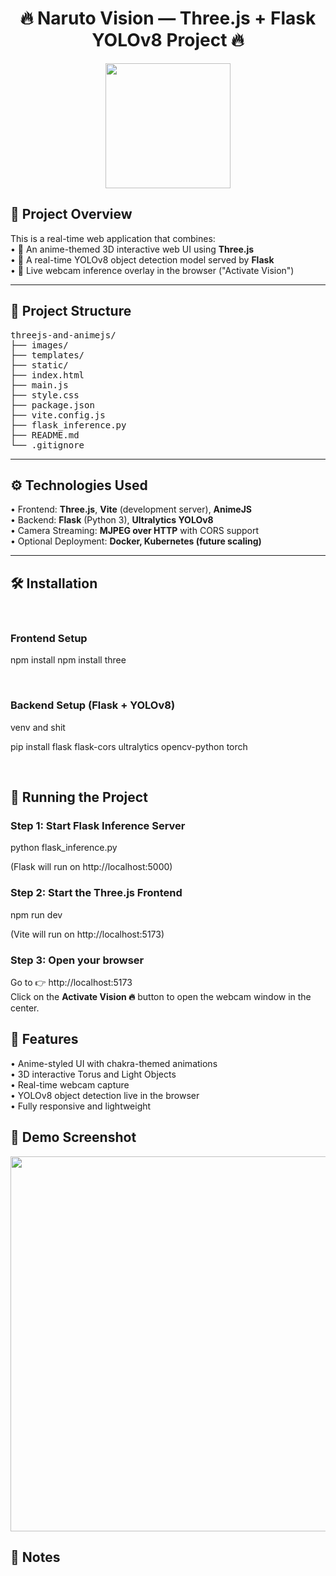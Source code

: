 <h1 align="center">🔥 Naruto Vision — Three.js + Flask YOLOv8 Project 🔥</h1>

<p align="center">
  <img src="https://upload.wikimedia.org/wikipedia/en/9/94/Naruto_cover.jpg" width="200" />
</p>

<h2>🚀 Project Overview</h2>

This is a real-time web application that combines:<br>
• 🎨 An anime-themed 3D interactive web UI using <b>Three.js</b><br>
• 🧠 A real-time YOLOv8 object detection model served by <b>Flask</b><br>
• 🎥 Live webcam inference overlay in the browser ("Activate Vision")<br>

---

<h2>📂 Project Structure</h2>

<pre>
threejs-and-animejs/
├── images/
├── templates/
├── static/
├── index.html
├── main.js
├── style.css
├── package.json
├── vite.config.js
├── flask_inference.py
├── README.md
└── .gitignore
</pre>

---

<h2>⚙️ Technologies Used</h2>

• Frontend: <b>Three.js</b>, <b>Vite</b> (development server), <b>AnimeJS</b><br>
• Backend: <b>Flask</b> (Python 3), <b>Ultralytics YOLOv8</b><br>
• Camera Streaming: <b>MJPEG over HTTP</b> with CORS support<br>
• Optional Deployment: <b>Docker, Kubernetes (future scaling)</b><br>

---

<h2>🛠️ Installation</h2>



<br> <h3>Frontend Setup</h3>

npm install
npm install three

<br> <h3>Backend Setup (Flask + YOLOv8)</h3>
venv and shit

pip install flask flask-cors ultralytics opencv-python torch

<br> <h2>🚀 Running the Project</h2> <h3>Step 1: Start Flask Inference Server</h3>

python flask_inference.py

(Flask will run on http://localhost:5000)<br>
<h3>Step 2: Start the Three.js Frontend</h3>

npm run dev

(Vite will run on http://localhost:5173)<br>
<h3>Step 3: Open your browser</h3>

Go to 👉 http://localhost:5173<br> Click on the <b>Activate Vision 🔥</b> button to open the webcam window in the center.<br>
<h2>🎯 Features</h2>

• Anime-styled UI with chakra-themed animations<br> • 3D interactive Torus and Light Objects<br> • Real-time webcam capture<br> • YOLOv8 object detection live in the browser<br> • Fully responsive and lightweight<br>
<h2>📸 Demo Screenshot</h2> <p align="center"> <img src="https://user-images.githubusercontent.com/your-screenshot.png" width="600" /> </p> <h2>📢 Notes</h2>

